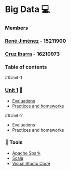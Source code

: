 # Big Data :computer:

### Members
###  **[René Jiménez](https://github.com/diazdesandi)** - 15211900
###  **[Cruz Ibarra](https://github.com/cmir22)** - 16210973

### Table of contents
##Unit-1
### [Unit 1](https://github.com/diazdesandi/BigData/tree/development/Unit%201) :closed_book:
  * [Evaluations](https://github.com/diazdesandi/BigData/tree/Unit-1/Evaluations)
  * [Practices and homeworks](https://github.com/diazdesandi/BigData/tree/Unit-1/Practices%20and%20homeworks)
  
##Unit-2
  * Evaluations
  * Practices and homeworks

### :wrench: Tools 
*  [Apache Spark](https://spark.apache.org/)
*  [Scala](https://www.scala-lang.org/)
*  [Visual Studio Code](https://code.visualstudio.com/)
